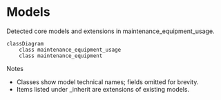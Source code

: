 # Models

Detected core models and extensions in maintenance_equipment_usage.

```mermaid
classDiagram
    class maintenance_equipment_usage
    class maintenance_equipment
```

Notes
- Classes show model technical names; fields omitted for brevity.
- Items listed under _inherit are extensions of existing models.
